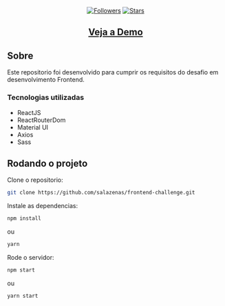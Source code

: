 <div align="center">

[![Followers](https://img.shields.io/github/followers/salazenas?style=social)](https://github.com/salazenas)
[![Stars](https://img.shields.io/github/stars/salazenas/frontend-challenge?style=social)](#)

## [Veja a Demo](https://fabio-frontend-challenge.netlify.app/)

</div>

## Sobre

Este repositorio foi desenvolvido para cumprir os requisitos do desafio em desenvolvimento Frontend.

### Tecnologias utilizadas

- ReactJS
- ReactRouterDom
- Material UI
- Axios
- Sass

## Rodando o projeto

Clone o repositorio:

```bash
git clone https://github.com/salazenas/frontend-challenge.git
```

Instale as dependencias:

```bash
npm install
```

ou

```bash
yarn
```

Rode o servidor:

```bash
npm start
```

ou

```bash
yarn start
```
